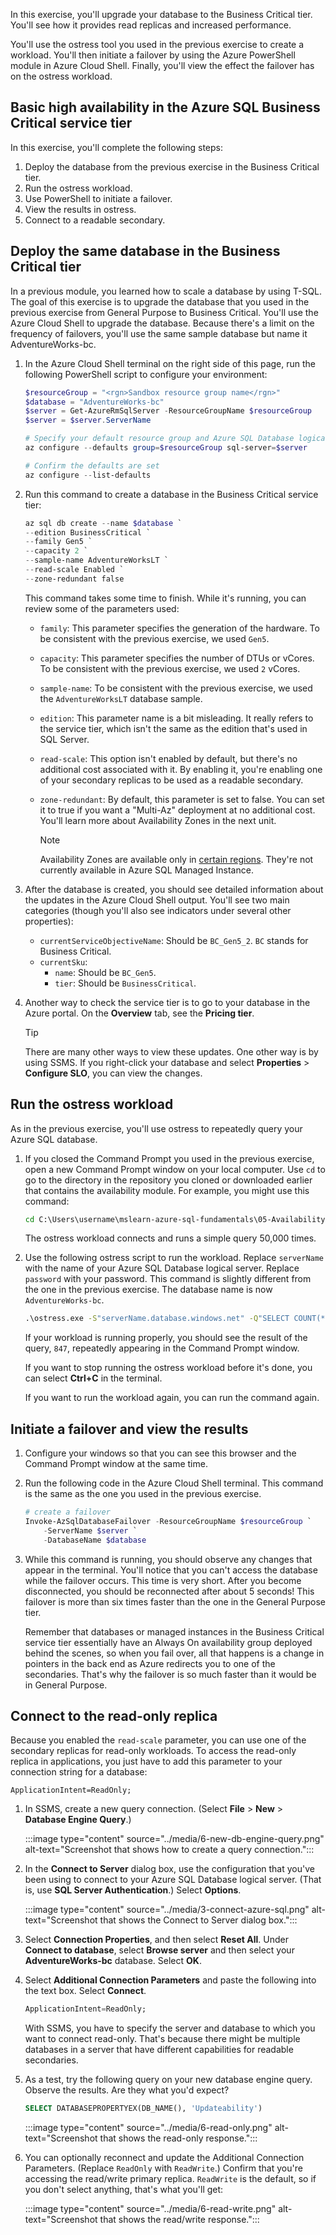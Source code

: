 In this exercise, you'll upgrade your database to the Business Critical tier. You'll see how it provides read replicas and increased performance.

You'll use the ostress tool you used in the previous exercise to create a workload. You'll then initiate a failover by using the Azure PowerShell module in Azure Cloud Shell. Finally, you'll view the effect the failover has on the ostress workload.  

## Basic high availability in the Azure SQL Business Critical service tier

In this exercise, you'll complete the following steps:

1. Deploy the database from the previous exercise in the Business Critical tier.
1. Run the ostress workload.  
1. Use PowerShell to initiate a failover.  
1. View the results in ostress.  
1. Connect to a readable secondary.

## Deploy the same database in the Business Critical tier

In a previous module, you learned how to scale a database by using T-SQL. The goal of this exercise is to upgrade the database that you used in the previous exercise from General Purpose to Business Critical. You'll use the Azure Cloud Shell to upgrade the database. Because there's a limit on the frequency of failovers, you'll use the same sample database but name it AdventureWorks-bc.  

1. In the Azure Cloud Shell terminal on the right side of this page, run the following PowerShell script to configure your environment:  

    ```powershell
    $resourceGroup = "<rgn>Sandbox resource group name</rgn>"
    $database = "AdventureWorks-bc"
    $server = Get-AzureRmSqlServer -ResourceGroupName $resourceGroup
    $server = $server.ServerName

    # Specify your default resource group and Azure SQL Database logical server
    az configure --defaults group=$resourceGroup sql-server=$server

    # Confirm the defaults are set
    az configure --list-defaults
    ```

1. Run this command to create a database in the Business Critical service tier:

    ```powershell
    az sql db create --name $database `
    --edition BusinessCritical `
    --family Gen5 `
    --capacity 2 `
    --sample-name AdventureWorksLT `
    --read-scale Enabled `
    --zone-redundant false
    ```

    This command takes some time to finish. While it's running, you can review some of the parameters used:

    * `family`: This parameter specifies the generation of the hardware. To be consistent with the previous exercise, we used `Gen5`.
    * `capacity`: This parameter specifies the number of DTUs or vCores. To be consistent with the previous exercise, we used `2` vCores.
    * `sample-name`: To be consistent with the previous exercise, we used the `AdventureWorksLT` database sample.
    * `edition`: This parameter name is a bit misleading. It really refers to the service tier, which isn't the same as the edition that's used in SQL Server.  
    * `read-scale`: This option isn't enabled by default, but there's no additional cost associated with it. By enabling it, you're enabling one of your secondary replicas to be used as a readable secondary.  
    * `zone-redundant`: By default, this parameter is set to false. You can set it to true if you want a "Multi-Az" deployment at no additional cost. You'll learn more about Availability Zones in the next unit.

      > [!NOTE]
      > Availability Zones are available only in [certain regions](/azure/reliability/availability-zones-region-support?azure-portal=true). They're not currently available in Azure SQL Managed Instance.  

1. After the database is created, you should see detailed information about the updates in the Azure Cloud Shell output. You'll see two main categories (though you'll also see indicators under several other properties):  
    * `currentServiceObjectiveName`: Should be `BC_Gen5_2`. `BC` stands for Business Critical.  
    * `currentSku`:  
        * `name`: Should be `BC_Gen5`.
        * `tier`: Should be `BusinessCritical`.  

1. Another way to check the service tier is to go to your database in the Azure portal. On the **Overview** tab, see the **Pricing tier**.  

    > [!TIP]
    > There are many other ways to view these updates. One other way is by using SSMS. If you right-click your database and select **Properties** > **Configure SLO**, you can view the changes.  

## Run the ostress workload

As in the previous exercise, you'll use ostress to repeatedly query your Azure SQL database.

1. If you closed the Command Prompt you used in the previous exercise, open a new Command Prompt window on your local computer. Use `cd` to go to the directory in the repository you cloned or downloaded earlier that contains the availability module. For example, you might use this command:

    ```cmd
    cd C:\Users\username\mslearn-azure-sql-fundamentals\05-Availability
    ```

    The ostress workload connects and runs a simple query 50,000 times.

1. Use the following ostress script to run the workload. Replace `serverName` with the name of your Azure SQL Database logical server. Replace `password` with your password. This command is slightly different from the one in the previous exercise. The database name is now `AdventureWorks-bc`.

    ```cmd
    .\ostress.exe -S"serverName.database.windows.net" -Q"SELECT COUNT(*) FROM SalesLT.Customer" -U"cloudadmin" -d"AdventureWorks-bc" -P"password" -n1 -r50000
    ```

    If your workload is running properly, you should see the result of the query, `847`, repeatedly appearing in the Command Prompt window.

    If you want to stop running the ostress workload before it's done, you can select **Ctrl+C** in the terminal.  

    If you want to run the workload again, you can run the command again.  

## Initiate a failover and view the results

1. Configure your windows so that you can see this browser and the Command Prompt window at the same time.  

1. Run the following code in the Azure Cloud Shell terminal. This command is the same as the one you used in the previous exercise.

    ```powershell
    # create a failover
    Invoke-AzSqlDatabaseFailover -ResourceGroupName $resourceGroup `
        -ServerName $server `
        -DatabaseName $database
    ```

1. While this command is running, you should observe any changes that appear in the terminal. You'll notice that you can't access the database while the failover occurs. This time is very short. After you become disconnected, you should be reconnected after about 5 seconds! This failover is more than six times faster than the one in the General Purpose tier.  

    Remember that databases or managed instances in the Business Critical service tier essentially have an Always On availability group deployed behind the scenes, so when you fail over, all that happens is a change in pointers in the back end as Azure redirects you to one of the secondaries. That's why the failover is so much faster than it would be in General Purpose.

## Connect to the read-only replica

Because you enabled the `read-scale` parameter, you can use one of the secondary replicas for read-only workloads. To access the read-only replica in applications, you just have to add this parameter to your connection string for a database:  

```text
ApplicationIntent=ReadOnly;
```

1. In SSMS, create a new query connection. (Select **File** > **New** > **Database Engine Query**.)  

    :::image type="content" source="../media/6-new-db-engine-query.png" alt-text="Screenshot that shows how to create a query connection.":::  

1. In the **Connect to Server** dialog box, use the configuration that you've been using to connect to your Azure SQL Database logical server. (That is, use **SQL Server Authentication**.) Select **Options**.  

    :::image type="content" source="../media/3-connect-azure-sql.png" alt-text="Screenshot that shows the Connect to Server dialog box.":::  

1. Select **Connection Properties**, and then select **Reset All**. Under **Connect to database**, select **Browse server** and then select your **AdventureWorks-bc** database. Select **OK**.

1. Select **Additional Connection Parameters** and paste the following into the text box. Select **Connect**.  

    ```sql
    ApplicationIntent=ReadOnly;
    ```  

    With SSMS, you have to specify the server and database to which you want to connect read-only. That's because there might be multiple databases in a server that have different capabilities for readable secondaries.

1. As a test, try the following query on your new database engine query. Observe the results. Are they what you'd expect?  

    ```sql
    SELECT DATABASEPROPERTYEX(DB_NAME(), 'Updateability')
    ```

    :::image type="content" source="../media/6-read-only.png" alt-text="Screenshot that shows the read-only response.":::

1. You can optionally reconnect and update the Additional Connection Parameters. (Replace `ReadOnly` with `ReadWrite`.) Confirm that you're accessing the read/write primary replica. `ReadWrite` is the default, so if you don't select anything, that's what you'll get:

    :::image type="content" source="../media/6-read-write.png" alt-text="Screenshot that shows the read/write response.":::